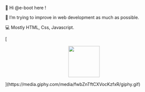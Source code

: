 🤖 Hi @e-boot here !


👀  I’m trying to improve in web development as much as possible.

💻 Mostly HTML, Css, Javascript.

[<div id="header" align="center">
  <img src="https://media.giphy.com/media/M9gbBd9nbDrOTu1Mqx/giphy.gif" width="100"/>
</div>
](https://media.giphy.com/media/fwbZnTftCXVocKzfxR/giphy.gif)
